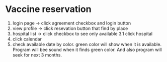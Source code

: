 # Vaccine reservation
1. login page -> click agreement checkbox and login button
2. view profile -> click resevation button that find by place 
3. hospital list -> click checkbox to see only available
3.1 click hospital
4. click calendar
5. check available date by color. green color will show when it is available.
   Program will bee sound when it finds green color. 
   And also program will seek for next 3 months.
